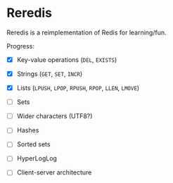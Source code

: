 # Reredis

Reredis is a reimplementation of Redis for learning/fun.

Progress:

- [x] Key-value operations (`DEL`, `EXISTS`)
- [x] Strings (`GET`, `SET`, `INCR`)
- [x] Lists (`LPUSH`, `LPOP`, `RPUSH`, `RPOP`, `LLEN`, `LMOVE`)
- [ ] Sets
- [ ] Wider characters (UTF8?)
- [ ] Hashes
- [ ] Sorted sets
- [ ] HyperLogLog
- [ ] Client-server architecture

